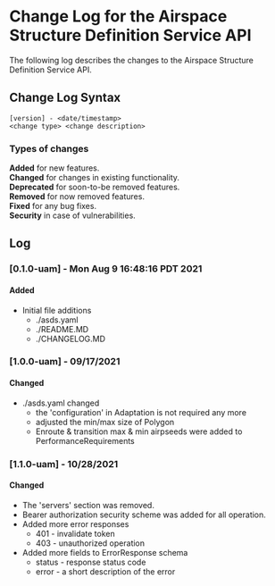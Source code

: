 # Change Log for the Airspace Structure Definition Service API
The following log describes the changes to the Airspace Structure Definition Service API.  
  
## Change Log Syntax
``[version] - <date/timestamp>``  
``<change type> <change description>``    
  
### Types of changes
__Added__ for new features.  
__Changed__ for changes in existing functionality.  
__Deprecated__ for soon-to-be removed features.  
__Removed__ for now removed features.  
__Fixed__ for any bug fixes.  
__Security__ in case of vulnerabilities.  
  
## Log  
  
### [0.1.0-uam] - Mon Aug  9 16:48:16 PDT 2021  
#### Added
* Initial file additions
    * ./asds.yaml
    * ./README.MD
    * ./CHANGELOG.MD  

    
### [1.0.0-uam] - 09/17/2021
#### Changed
* ./asds.yaml changed
    * the 'configuration' in Adaptation is not required any more
    * adjusted the min/max size of Polygon
    * Enroute & transition max & min airpseeds were added to PerformanceRequirements

### [1.1.0-uam] - 10/28/2021
#### Changed
* The 'servers' section was removed.
* Bearer authorization security scheme was added for all operation.
* Added more error responses
    * 401 - invalidate token
    * 403 - unauthorized operation
* Added more fields to ErrorResponse schema
    * status - response status code
    * error - a short description of the error